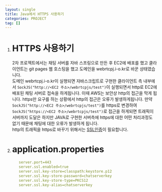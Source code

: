 ```yaml
---
layout: single
title: Java에서 HTTPS 사용하기
categories: PROJECT
tag: []
---
```


1. # HTTPS 사용하기
   2차 프로젝트에서는 채팅 서버를 자바 스프링으로 만든 후 EC2에 배포를 했고 클라이언트는 git pages 웹 호스팅을 했고 도메인을 webrtcpj.i-o.kr로 바꾼 상태였습니다.   
   도메인 webrtcpj.i-o.kr이 실행되면 자바스크립트로 구현한 클라이언트 측 내부에서 `SockJS("http://<EC2 주소>/webrtcpjs/test")`이 실행되면서 http로 EC2에 배포된 채팅 서버로 접속을 하게됩니다. 이때 AWS는 보안상 http의 접근을 막게 됩니다. https만 요구를 하는 상황에서 http의 접근은 오류가 발생하게됩니다. 만약  `SockJS("http://<EC2 주소>/webrtcpjs/test")`를 https로 변경하여 `SockJS("https://<EC2 주소>/webrtcpjs/test")`로 접근을 하게되면 트래픽이 서버까지 도달은 하지만 JAVA로 구현한 서버측에 https에 대한 어떤 처리과정도 없기 때문에 채팅에 대한 오류가 발생하게 됩니다.   
   http의 트래픽을 https로 바꾸기 위해서는 <a href="2024-12-13-aws_loadbalancer.md#sslsection">SSL인증</a>이 필요합니다. 


1. # application.properties

   ```yml
      server.port=443
      server.ssl.enabled=true
      server.ssl.key-store=classpath:keystore.p12
      server.ssl.key-store-password=chatserverkey
      server.ssl.key-store-type=PKCS12
      server.ssl.key-alias=chatserverkey
   ```